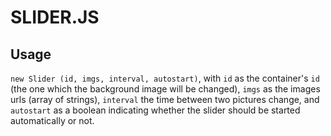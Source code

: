 # SLIDER.JS

## Usage

`new Slider (id, imgs, interval, autostart)`, with `id` as the
container's `id` (the one which the background image will be changed),
`imgs` as the images urls (array of strings), `interval` the time
between two pictures change, and `autostart` as a boolean indicating
whether the slider should be started automatically or not.
